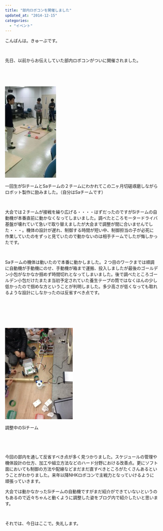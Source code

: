 ```yaml
---
title: "部内ロボコンを開催しました"
updated_at: "2014-12-15"
categories: 
  - "イベント"
---
```


こんばんは。きゅーぶです。

 

先日、以前からお伝えしていた部内ロボコンがついに開催されました。

 

 

[![20141212_202118_660](images/20141212_202118_660-168x300.jpg)](http://www.fortefibre.net/blog/wp-content/uploads/2014/12/20141212_202118_660.jpg)

一回生がSiチームとSaチームの２チームにわかれてこの二ヶ月切磋琢磨しながらロボット製作に励みました。（自分はSaチームです）

 

大会では２チームが接戦を繰り広げる・・・・はずだったのですがSiチームの自動機が本番直前に動かなくなってしまいました。調べたところモータードライバ基盤が壊れていて急いで取り替えましたが大会まで調整が間に合いませんでした・・・。機体の設計が遅れ、制御する時間が短い中、制御担当の子が必死に作業していたのをずっと見ていたので動かないのは相手チームでしたが悔しかったです。

 

Saチームの機体は動いたので本番に動かしました。２つ目のワークまでは順調に自動機が手動機にのせ、手動機が箱まで運搬、投入しましたが最後のゴールデン小包がなかなか掴めず時間切れとなってしまいました。後で調べたところゴールデン小包だけたまたま当初予定されていた養生テープの筒ではなくほんの少し低かったので掴めな方ということが判明しました。多少高さが低くなっても取れるような設計にしなかったのは反省すべき点です。

 

 

 

[![B4pU1E0CEAA64tr](images/B4pU1E0CEAA64tr-223x300.jpg)](http://www.fortefibre.net/blog/wp-content/uploads/2014/12/B4pU1E0CEAA64tr.jpg)

調整中のSiチーム

 

 

今回の部内を通して反省すべき点が多く見つかりました。スケジュールの管理や機体設計の仕方、加工や組立方法などのハード分野における改善点。更にソフト面においても制御の方法や配線などまだまだ直すべきところがたくさんあるということがわかりました。来年以降NHKロボコンで主戦力となっていけるように頑張っていきます。

大会では動かなかったSiチームの自動機ですがまだ紹介ができていないというのもあるので近々ちゃんと動くように調整した姿をブログ内で紹介したいと思います。

 

それでは、今日はここで。失礼します。
